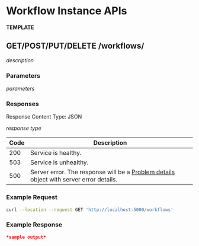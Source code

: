 <!--
  ~ Copyright 2021-2022 MONAI Consortium
  ~
  ~ Licensed under the Apache License, Version 2.0 (the "License");
  ~ you may not use this file except in compliance with the License.
  ~ You may obtain a copy of the License at
  ~
  ~ http://www.apache.org/licenses/LICENSE-2.0
  ~
  ~ Unless required by applicable law or agreed to in writing, software
  ~ distributed under the License is distributed on an "AS IS" BASIS,
  ~ WITHOUT WARRANTIES OR CONDITIONS OF ANY KIND, either express or implied.
  ~ See the License for the specific language governing permissions and
  ~ limitations under the License.
-->

# Workflow Instance APIs


**TEMPLATE**

## GET/POST/PUT/DELETE /workflows/

*description*

### Parameters

*parameters*

### Responses

Response Content Type: JSON

*response type*

| Code | Description                                                                                                                             |
| ---- | --------------------------------------------------------------------------------------------------------------------------------------- |
| 200  | Service is healthy.                                                                                                                     |
| 503  | Service is unhealthy.                                                                                                                   |
| 500  | Server error. The response will be a [Problem details](https://datatracker.ietf.org/doc/html/rfc7807) object with server error details. |

### Example Request

```bash
curl --location --request GET 'http://localhost:5000/workflows'
```

### Example Response

```json
*sample output*
```

